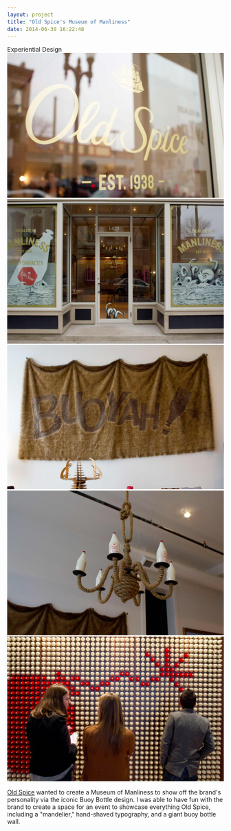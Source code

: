 ```yaml
---
layout: project
title: "Old Spice's Museum of Manliness"
date: 2014-06-30 16:22:48
---
```


<div class="meta">
 Experiential Design
</div>

<img src="/images/os-2.jpg" alt="">
<img src="/images/os-1.jpg" alt="">
<div class="grid grid-half-gutter">
  <div class="grid-1-2">
    <img src="/images/os-4.jpg" alt="">
  </div>
  <div class="grid-1-2">
    <img src="/images/os-5.jpg" alt="">
  </div>
</div>
<img src="/images/os-3.jpg" alt="">

<a href="http://vimeo.com/34532174" target="_blank">Old Spice</a> wanted to create a Museum of Manliness to show off the brand's personality via the iconic Buoy Bottle design. I was able to have fun with the brand to create a space for an event to showcase everything Old Spice, including a "mandelier," hand-shaved typography, and a giant buoy bottle wall.
